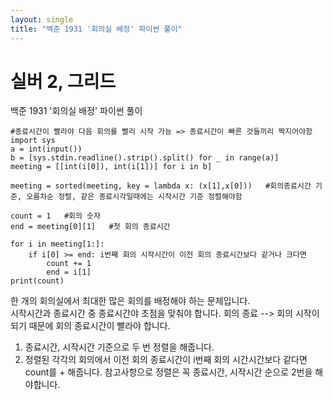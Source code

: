 ```yaml
---
layout: single
title: "백준 1931 '회의실 배정' 파이썬 풀이"
---
```


# 실버 2, 그리드

백준 1931 '회의실 배정' 파이썬 풀이<br>

```
#종료시간이 빨라야 다음 회의를 빨리 시작 가능 => 종료시간이 빠른 것들끼리 짝지어야함
import sys
a = int(input())
b = [sys.stdin.readline().strip().split() for _ in range(a)]
meeting = [[int(i[0]), int(i[1])] for i in b]

meeting = sorted(meeting, key = lambda x: (x[1],x[0]))   #회의종료시간 기준, 오름차순 정렬, 같은 종료시각일때에는 시작시간 기준 정렬해야함

count = 1   #회의 숫자
end = meeting[0][1]   #첫 회의 종료시간

for i in meeting[1:]:
    if i[0] >= end: i번째 회의 시작시간이 이전 회의 종료시간보다 같거나 크다면
        count += 1
        end = i[1]
print(count)

```
한 개의 회의실에서 최대한 많은 회의를 배정해야 하는 문제입니다.<br>
시작시간과 종료시간 중 종료시간야 초점을 맞춰야 합니다. 회의 종료 --> 회의 시작이 되기 때문에 회의 종료시간이 빨라야 합니다.
1. 종료시간, 시작시간 기준으로 두 번 정렬을 해줍니다.
2. 정렬된 각각의 회의에서 이전 회의 종료시간이 i번째 회의 시간시간보다 같다면 count를 + 해줍니다.
참고사항으로 정렬은 꼭 종료시간, 시작시간 순으로 2번을 해야합니다.